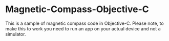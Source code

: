 # Magnetic-Compass-Objective-C
This is a sample of magnetic compass code in Objective-C. Please note, to make this to work you need to run an app on your actual 
device and not a simulator.
